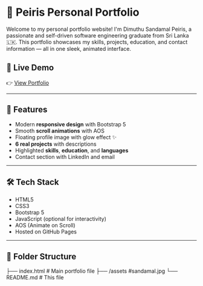# 💼 Peiris Personal Portfolio

Welcome to my personal portfolio website! I'm Dimuthu Sandamal Peiris, a passionate and self-driven software engineering graduate from Sri Lanka 🇱🇰. This portfolio showcases my skills, projects, education, and contact information — all in one sleek, animated interface.

## 🔗 Live Demo

👉 [View Portfolio](https://)  

---

## 📌 Features

- Modern **responsive design** with Bootstrap 5
- Smooth **scroll animations** with AOS
- Floating profile image with glow effect ✨
- **6 real projects** with descriptions
- Highlighted **skills**, **education**, and **languages**
- Contact section with LinkedIn and email

---

## 🛠️ Tech Stack

- HTML5
- CSS3
- Bootstrap 5
- JavaScript (optional for interactivity)
- AOS (Animate on Scroll)
- Hosted on GitHub Pages

---

## 📁 Folder Structure
├── index.html # Main portfolio file
├── /assets #sandamal.jpg
└── README.md # This file
